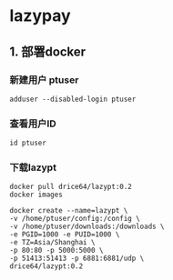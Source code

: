 # lazypay
## 1. 部署docker

### 新建用户 ptuser
```
adduser --disabled-login ptuser
```
### 查看用户ID
```
id ptuser
```
### 下载lazypt
```
docker pull drice64/lazypt:0.2
docker images

docker create --name=lazypt \
-v /home/ptuser/config:/config \
-v /home/ptuser/downloads:/downloads \
-e PGID=1000 -e PUID=1000 \
-e TZ=Asia/Shanghai \
-p 80:80 -p 5000:5000 \
-p 51413:51413 -p 6881:6881/udp \
drice64/lazypt:0.2

```
